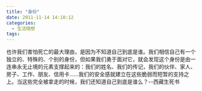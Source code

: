 ```yaml
---
title: "身份"
date: 2011-11-14 14:10:12
categories:
  - 生活随想
tags:
---
```


也许我们害怕死亡的最大理由，是因为不知道自己到底是谁。我们相信自己有一个独立的、特殊的、个别的身份，但如果我们勇于面对它，就会发现这个身份是由一连串永无止境的元素支撑起来的：我们的姓名、我们的传记，我们的伙伴、家人、房子、工作、朋友、信用卡......我们的安全感就建立在这些脆弱而短暂的支持之上。当这些完全被拿走的时候，我们还知道自己到底是谁么？--西藏生死书